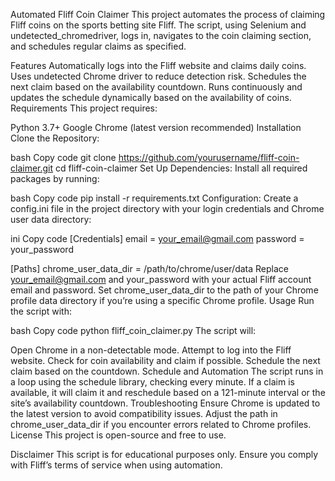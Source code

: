 Automated Fliff Coin Claimer
This project automates the process of claiming Fliff coins on the sports betting site Fliff. The script, using Selenium and undetected_chromedriver, logs in, navigates to the coin claiming section, and schedules regular claims as specified.

Features
Automatically logs into the Fliff website and claims daily coins.
Uses undetected Chrome driver to reduce detection risk.
Schedules the next claim based on the availability countdown.
Runs continuously and updates the schedule dynamically based on the availability of coins.
Requirements
This project requires:

Python 3.7+
Google Chrome (latest version recommended)
Installation
Clone the Repository:

bash
Copy code
git clone https://github.com/yourusername/fliff-coin-claimer.git
cd fliff-coin-claimer
Set Up Dependencies: Install all required packages by running:

bash
Copy code
pip install -r requirements.txt
Configuration: Create a config.ini file in the project directory with your login credentials and Chrome user data directory:

ini
Copy code
[Credentials]
email = your_email@gmail.com
password = your_password

[Paths]
chrome_user_data_dir = /path/to/chrome/user/data
Replace your_email@gmail.com and your_password with your actual Fliff account email and password.
Set chrome_user_data_dir to the path of your Chrome profile data directory if you’re using a specific Chrome profile.
Usage
Run the script with:

bash
Copy code
python fliff_coin_claimer.py
The script will:

Open Chrome in a non-detectable mode.
Attempt to log into the Fliff website.
Check for coin availability and claim if possible.
Schedule the next claim based on the countdown.
Schedule and Automation
The script runs in a loop using the schedule library, checking every minute.
If a claim is available, it will claim it and reschedule based on a 121-minute interval or the site’s availability countdown.
Troubleshooting
Ensure Chrome is updated to the latest version to avoid compatibility issues.
Adjust the path in chrome_user_data_dir if you encounter errors related to Chrome profiles.
License
This project is open-source and free to use.

Disclaimer
This script is for educational purposes only. Ensure you comply with Fliff’s terms of service when using automation.
